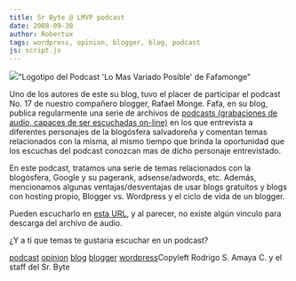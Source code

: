 ```yaml
---
title: Sr Byte @ LMVP podcast
date: 2008-09-30
author: Robertux
tags: wordpress, opinion, blogger, blog, podcast
js: script.js
---
```


[![](http://www.fafamonge.com/images/lmvp_logo.jpg)](http://www.fafamonge.com/images/lmvp_logo.jpg)"Logotipo del Podcast 'Lo
      Mas Variado Posible' de Fafamonge"

Uno de los autores de este su blog, tuvo el placer de participar el podcast No. 17 de
      nuestro compañero blogger, Rafael Monge. Fafa, en su blog, publica regularmente una serie de
      archivos de [podcasts (grabaciones de audio, capaces de ser escuchadas on-line)](http://www.srbyte.com/2008/08/qu-es-un-podcast-y-como-escuchar.html) en los que entrevista a
      diferentes personajes de la blogósfera salvadoreña y comentan temas relacionados con la misma,
      al mismo tiempo que brinda la oportunidad que los escuchas del podcast conozcan mas de dicho
      personaje entrevistado.

En este podcast, tratamos una serie de temas
      relacionados con la blogósfera, Google y su pagerank, adsense/adwords, etc. Además,
      mencionamos algunas ventajas/desventajas de usar blogs gratuitos y blogs con hosting propio,
      Blogger vs. Wordpress y el ciclo de vida de un blogger.

Pueden
      escucharlo en [esta URL](http://www.fafamonge.com/2008/09/hablando-del-srbytecom-con-robertux.html), y al parecer, no existe algún vinculo para descarga del archivo de audio.

¿Y a ti que temas te gustaria escuchar en un podcast?

[podcast](http://www.blogalaxia.com/tags/podcast) [opinion](http://www.blogalaxia.com/tags/opinion) [blog](http://www.blogalaxia.com/tags/blog) [blogger](http://www.blogalaxia.com/tags/blogger) [wordpress](http://www.blogalaxia.com/tags/wordpress)Copyleft Rodrigo S. Amaya C. y el staff del Sr.
      Byte